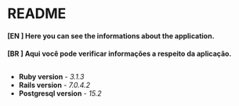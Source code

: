 # README

#### [EN ] Here you can see the informations about the application.
#### [BR ] Aqui você pode verificar informações a respeito da aplicação.

##
* __Ruby version__ - _3.1.3_
* __Rails version__ - _7.0.4.2_
* __Postgresql version__ - _15.2_
